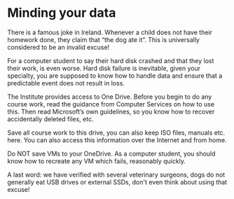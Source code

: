 # Minding your data

There is a famous joke in Ireland. Whenever a child does not have their homework done, they claim that “the dog ate it”. This is universally considered to be an invalid excuse!

For a computer student to say their hard disk crashed and that they lost their work, is even worse. Hard disk failure is inevitable, given your specialty, you are supposed to know how to handle data and ensure that a predictable event does not result in loss.

The Institute provides access to One Drive. Before you begin to do any course work, read the guidance from Computer Services on how to use this. Then read Microsoft’s own guidelines, so you know how to recover accidentally deleted files, etc.

Save all course work to this drive, you can also keep ISO files, manuals etc. here. You can also access this information over the Internet and from home.

Do NOT save VMs to your OneDrive. As a computer student, you should know how to recreate any VM which fails, reasonably quickly.

A last word: we have verified with several veterinary surgeons, dogs do not generally eat USB drives or external SSDs, don't even think about using that excuse!
